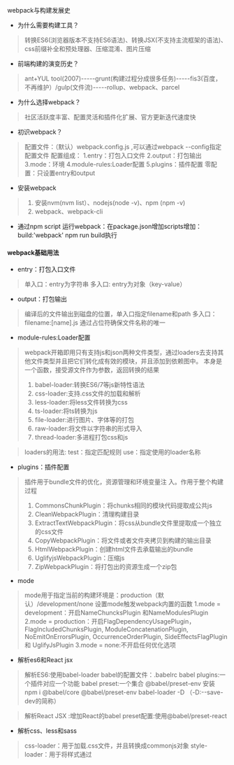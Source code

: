 webpack与构建发展史

- 为什么需要构建工具？
> 转换ES6(浏览器版本不支持ES6语法)、转换JSX(不支持主流框架的语法)、css前缀补全和预处理器、压缩混淆、图片压缩
- 前端构建的演变历史？
> ant+YUL tool(2007)-----grunt(构建过程分成很多任务)-----fis3(百度，不再维护）/gulp(文件流)-----rollup、webpack、parcel
- 为什么选择webpack？
> 社区活跃度丰富、配置灵活和插件化扩展、官方更新迭代速度快
- 初识webpack？
> 配置⽂件：（默认）webpack.config.js ,可以通过webpack --config指定配置⽂件
> 配置组成：
    1.entry：打包⼊⼝⽂件
    2.output：打包输出
    3.mode：环境
    4.module-rules:Loader配置
    5.plugins：插件配置
 零配置：只设置entry和output
- 安装webpack
> 1. 安装nvm(nvm list）、nodejs(node -v)、npm (npm -v)    
> 2. webpack、webpack-cli
- 通过npm script 运行webpack：在package.json增加scripts增加：build:'webpack'  npm run build执行
#### webpack基础用法
- entry：打包⼊⼝⽂件
> 单入口：entry为字符串
> 多入口: entry为对象（key-value）
- output：打包输出
> 编译后的文件输出到磁盘的位置，单入口指定filename和path 
> 多⼊⼝：filename:[name].js  通过占位符确保⽂件名称的唯⼀
- module-rules:Loader配置
> webpack开箱即⽤只有⽀持js和json两种⽂件类型，通过loaders去⽀持其他⽂件类型并且把它们转化成有效的模块，并且添加到依赖图中。
> 本身是⼀个函数，接受源⽂件作为参数，返回转换的结果
>
> 1. babel-loader:转换ES6/7等js新特性语法
> 2. css-loader:⽀持.css⽂件的加载和解析
> 3. less-loader:将less⽂件转换为css
> 4. ts-loader:将ts转换为js
> 5. file-loader:进⾏图⽚、字体等的打包
> 6. raw-loader:将⽂件以字符串的形式导⼊
> 7. thread-loader:多进程打包css和js

> loaders的用法:
 test：指定匹配规则          use：指定使⽤的loader名称
- plugins：插件配置
>插件⽤于bundle⽂件的优化，资源管理和环境变量注
>⼊。作⽤于整个构建过程
>
>1. CommonsChunkPlugin：将chunks相同的模块代码提取成公共js
>2. CleanWebpackPlugin：清理构建⽬录
>3. ExtractTextWebpackPlugin：将css从bundle⽂件⾥提取成⼀个独⽴的css⽂件
>4. CopyWebpackPlugin：将⽂件或者⽂件夹拷⻉到构建的输出⽬录
>5. HtmlWebpackPlugin：创建html⽂件去承载输出的bundle
>6. UglifyjsWebpackPlugin：压缩js
>7. ZipWebpackPlugin：将打包出的资源⽣成⼀个zip包
- mode
> mode⽤于指定当前的构建环境是：production（默认）/development/none
> 设置mode触发webpack内置的函数
1.mode = development：开启NameChuncksPlugin 和NameModulesPlugin
2.mode = production：开启FlagDependencyUsagePlugin，FlagIncludedChunksPlugin, ModuleConcatenationPlugin, NoEmitOnErrorsPlugin, OccurrenceOrderPlugin, SideEffectsFlagPlugin 和 UglifyJsPlugin
3.mode = none:不开启任何优化选项
- 解析es6和React jsx
>解析ES6:使⽤babel-loader
>babel的配置⽂件：.babelrc 
babel plugins:⼀个插件对应⼀个功能
babel preset:⼀个集合 @babel/preset-env 
安装 npm i @babel/core @babel/preset-env babel-loader -D    （-D:--save-dev的简称）

> 解析React JSX :增加React的babel preset配置:使⽤@babel/preset-react
- 解析css、less和sass
>css-loader：⽤于加载.css⽂件，并且转换成commonjs对象
>style-loader：⽤于将样式通过<style>标签插⼊到head中
>less-loader：⽤于将less转换为css
>
>**npm i style-loader css-leader -D**
- 解析图⽚和字体
> file-loader：⽤于处理⽂件
> url-loader：⽤于处理图⽚和字体 （可以设置较⼩资源⾃动base64）
>
> npm i file-loader url-loader -D
- webpack中的⽂件监听
> ⽂件监听是在发现源码变化时，⾃动重新构建输出新的构建⽂件
> webpack开启监听模式，有两种⽅式（唯⼀缺陷：每次都要⼿动刷新浏览器）
> 1.启动weboack命令时，带上--watch参数
> 2.在配置webpack.config.js中设置 watch:true
>
> ⽂件监听的原理分析：
>
> 轮询判断⽂件的最后编辑时间是否发⽣变化。某个⽂件发⽣了变化，并不会⽴刻告诉监听者,⽽是先缓存起来，等aggregateTimeout

```javascript
module.export = {
 watch:true,                  // 默认false，不开启
 watchOptions:{               // 只有开启监听时，watchOptions才⽣效
 	ignored:/node_modules/,     // 默认为空，不监听的⽂件或者⽂件夹，⽀持正则匹配
 	aggregateTimeout:300,       // 监听到变化发⽣后会300ms再去执⾏，默认300ms 缓存等待时间
 	poll:1000                   // 判断⽂件是否变化是通过不停询问系统指定⽂件有没有变化实现的，默认每秒1000次
 }
}
```

- webpack的热更新及原理（webpack-dev-server)

> wds不刷新浏览器，不输出⽂件，⽽是放在内存中。使⽤HotModuleReplacementPlugin插件

```javascript
//第一种方式
"dev":"webpack-dev-server --open"
plugins:[
	new webpack.HotModuleReplacementPlugin()
],
devServer:{
 contentBase:'./dist', //服务的基础⽬录
 hot:true
}
//第二种方式
//wdm(webpack-dev-middeware)将webpack输出的⽂件传输给服务器,适⽤于灵活的定制场景
```

> 热更新的原理：
>
> Webpack Compiler：将js编译成bundle.js
>
> HMR Server：将热更新的⽂件输出给HMR Runtime 
>
> Bundle Server：提供⽂件在浏览器的访问
>
> HMR Runtime：会被注⼊到浏览器，websocket连接更新⽂件的变化
>
> bundle.js：构建输出的⽂件
>
> 两个过程
>
> 启动阶段：⽂件系统提供给webpack compiler进⾏编译，把编译好的⽂件传输给bundle server，bundle server其实就是⼀个服务器，以服务器的形式让bundle⽂件在浏览器进⾏访问
>
> 更新阶段：⽂件系统提供给webpack compiler进⾏编译，编译好的代码发送给hmr server，hmr server将更新的模块告诉hmr runtime哪些⽂件发⽣变化（通常以json形式进⾏传输），hmr runtime就是更新代码模块，并且不需要刷新浏览器

- ⽂件指纹策略：chunkhash

> ⽂件指纹：打包后输出的⽂件名的后缀（用来做版本管理）
>
> 文件指纹如何生成？
>
> ​	**Hash**：和整个项⽬的构建有关，只要项⽬⽂件有修改，整个项⽬的**hash**值有更改
>
> ​	**Chunkhash**：和**webpack**打包的**chunk**有关，不同**entry**会⽣成不同的**chunkhash**值
>
> ​	**Contenthash**：根据⽂件内容定义**hash**，⽂件内容不变，则**contenthash**不变（⼀般针对css)
>
> 如何设置⽂件指纹？（主要⽤于发布环境）
>
> ​	设置**output**的**filename**，使⽤[name]_[chunkhash].js (js⽂件)
>
> ​	设置**MiniCssExtractPlugin**的**filename**，使⽤[contenthash].css (css⽂件)（注意:它与**style-loader**互斥，⽤的话使⽤插件的**loader**代替它）
>
> ​	设置**file-loader**的**name**，使⽤[hash] （图⽚⽂件）,hash指文件内容的hash,由md5生成
>
> 占位符
>
> [ext]：资源后缀名
>
> [name]：⽂件名称
>
> [path]：⽂件相对路径
>
> [folder]：⽂件所在的⽂件夹
>
> [contenthash]：⽂件的内容**hash**，默认**md5**⽣成
>
> [hash]：⽂件的内容**hash**，默认**md5**⽣成
>
> [emoji]：⼀个随机的指代⽂件内容的**emoji**

- HTML/CSS/JS代码压缩

> js压缩:      webpack内置uglifyjs-webpack-plugin 
>
> css压缩:   **optimize**-css-assets-webpack-**plugin** 同时使⽤cssnano
>
> html压缩:  html-webpack-plugin 设置压缩参数

#### webpack进阶用法

- ⾃动清理构建⽬录产物

>通过npm scripts清理构建⽬录：rm -rf ./dist && webpack      rimraf ./dist && webpack
>
>使⽤clean-webpack-plugin：它会默认删除 output 指定的输出⽬录。

- ⾃动补⻬css3前缀

>Css3的属性为什么要增加前缀？因为由于浏览器的标准并没有完全的统一，四种浏览器内核：
>
>​						IE:Trident(-ms) / Geko(-moz) / Webkit(-webkit) / Presto(-o)
>
>使⽤autoprefixer插件（后置处理器）,和less 和 sass 不同，less 和 sass 是 css 的预处理器，预处理器一般是在打包前置去处理，autoprefixer 是在样式处理好之后，代码生成完之后，再对 css 进行后置处理。通过postcss去优化css代码。优化的过程就是通过一系列的组件去优化。
>
>使用autoprefixer： autoprefixer插件通常是和 postcss-loader 一起使用的。postcss-loader 的功能是比较强大的，除了做 css 样式补全之外，它还可以做支持 css module，style lint 等。

- 移动端css px⾃动转换为rem

>浏览器分辨率:  移动设备流行之后，不同机型的分辨率是不一样的，这对前端开发来说，就会造成比较大的问题，需要不断的对页面进行适配
>
>解决方法：1.css媒体查询实现响应式布局（缺陷：需要写多套适配样式代码，影响开发效率）

```css
@media screen and (max-width: 980px) {
  .header {
  	width: 900px;
  } 
}
@media screen and (max-width: 480px) {
  .header {
  	height: 400px;
  } 
}
@media screen and (max-width: 350px) {
  .header {
  	height: 300px;
  } 
}
```

>rem:  css3 里面提出了一个 rem 的单位 根元素 font-size 的大小；
>
> rem 是一个相对的单位。px 是绝对单位
>
>使用： 编写代码的时候，按照 px 的单位去写，通过构建工具，自动的将 px 转换成 rem，这个工具就是 px2rem-loader。
>
>在页面渲染时计算跟元素的font-size大小：利用⼿淘的lib-flexible库
>
>npm i px2rem-loader -D
>
>npm i lib-fiexible -S  动态计算跟元素的大小
>
>在html中引入：页面打开的时候就需要马上的计算这个值，所以它的位置需要前置放在前面的位置。
>
><script type='text/javascript'></script>

- 静态资源内联

>资源内联的意义：
>
>代码层面：
>
>- ⻚⾯框架的初始化脚本：如上节中 rem 计算的 js 库，要在打开页面的时候就要去计算。
>- 上报相关打点：page start，css 初始化，css 加载完成，js 初始化和 js 加载完成等代码，这些都是需要内联到 html 里面去，而不能直接放到最终打包的 js 脚本中去。
>- css 内联避免⻚⾯闪动 
>
>请求层⾯：减少 HTTP ⽹络请求数,如⼩图⽚或者字体内联 (url-loader)
>
>html和js的内联：raw-loader的功能是读取一个文件，把这个文件的内容返回成一个string，把这个string插入到对应的位置。
>
>raw-loader内联html ： <script>${require('raw-loader!babel-loader!./meta.html')}</script>
>
>raw-loader内联js：
>
><script>${require('raw-loader!babel-loader!../node_modules/lib-flexible/fiexible.js')}</script>
>css内联：
>
>方案一：借助style-loader

```javascript
{
loader:'style-loader',
options:{
	insertAt:'top', //样式插⼊到<head>
	singleton:true, //将所有的style标签合并成⼀个
 }
}
```



>方案二：html-inline-css-webpack-plugin

- 多⻚⾯应⽤打包通⽤⽅案

>##### 多页面应用（MPA）概念:
>
>多页面发布上线之后，它有很多个入口。
>
>每一次页面跳转的时候，后台服务器都会返回一个新的 html 文档。
>
>多页面优势:1.每个页面之间是解偶的.   2.对 seo 更友好
>
>#####  多页面打包基本思路
>
>每个页面对应一个 entry，一个 html-webpack-plugin。
>
>缺点：每次新增或删除页面需要手动修改 webpack 配置构建脚本
>
>##### 多⻚⾯打包通⽤⽅案
>
>动态获取 entry 和设置 html-webpack-plugin 数量。利⽤glob.sync获取当前构建目录下面所有的一级目录   entry:glob.sync(path.join(__dirname,'./src/*/index.js'))
>
>通过程序的思维动态获取某个目录下面指定的入口文件，需要有一个约定，把所有的页面都放在 src 的目录下面，每个页面的入口文件都约定为 index.js，这样我们就可以通过 js 脚本去获取src里面所有的目录，就可以知道入口文件的数量，打包的时候动态的设置 html-webpack-plugin。相比于自己写这个脚本，webpack 里面有一个更通用的做法是通过 glob 这个库，glob 的原理类似 linux 操作系统下面文件通配匹配的概念，根据匹配信息返回匹配到的目录内容，我们根据这个目录内容进行操作就可以了

```javascript
const glob = require('glob');
const path = require('path');
const HtmlWebpackPlugin = require('html-webpack-plugin');
const setMPA = () => { //多页面打包的函数
	const entry = {};
	const htmlWebpackPlugins = [];
	const entryFiles = glob.sync(path.join(__dirname,'./src/*/index.js')); //获取src目录下的所有入口文件
  console.log('========entryFiles',entryFiles)
	Object.keys(entryFiles).map((index) => {
		const entryFile = entryFiles[index];     // '/Users/cpselvis/my-project/src/index/index.js'
		const match = entryFile.match(/src\/(.*)\/index\.js/);//匹配src开头 末尾是index.js 
		const pageName = match && match[1];  //取index. search 
 		entry[pageName] = entryFile;
 		htmlWebpackPlugins.push(
			new HtmlWebpackPlugin({
				inlineSource: '.css$',
				template: path.join(__dirname,`src/${pageName}/index.html`),
				filename: `${pageName}.html`,
				chunks: ['vendors', pageName],
				inject: true,
				minify: {
					html5: true,
					collapseWhitespace: true,
					preserveLineBreaks: false,
					minifyCSS: true,
					minifyJS: true,
					removeComments: false
 				}
 			})
 		);
 	});
	return { //返回
	 	entry,
 		htmlWebpackPlugins
 	}
}
const { entry, htmlWebpackPlugins } = setMPA();
```

- 使⽤sourcemap

>作⽤：通过 source map 定位到源代码
>
>开发环境开启，线上环境关闭
>
>- 如果线上不关闭，会把我们的业务逻辑暴露出来，线上排查问题的时候可以将 sourcemap 上传到错误监控系统。
>
>#####source map 关键字
>
>eval: 使⽤ eval 包裹模块代码
>
>source map: 产⽣ .map ⽂件
>
>cheap: 不包含列信息，只包含行信息
>
>inline: 将 .map 作为 DataURI 嵌⼊，不单独⽣成 .map ⽂件
>
>module:包含 loader 的 sourcemap
>
>#####source map类型 m
>
>可以根据前面的关键字排列组合得到。
>
>#####本地开发时使用 sourcemap 进行代码调试
>
>在webpack.dev.js devtool 中加入 sourcemap

- 提取⻚⾯公共资源

>- 基础库分离
>
>思路：将 react/react-dom/vue 基础包通过cdn引⼊，不打⼊**bundle**中
>
>⽅法：使⽤ html-webpack-externals-plugin
>
>- 利⽤ SplitChunksPlugin 进⾏公共脚本分离：webpack4内置，替代CommonsChunkPlugin插件
>
>  chunks参数说明：
>
>  - async 异步引⼊的库进⾏分离（默认）
>
>  - initial  同步引⼊的库进⾏分离
>
>  - all      所有引⼊的库进⾏分离（推荐）
>
>```javascript
>module.exports = {
>  optimization: {
>    splitChunks: {
>      chunks: 'async',
>      minSize: 30000, // 抽离的公共包最小的大小，单位是字节
>      maxSize: 0,			// 抽离的公共包最大的大小，单位是字节
>      minChunks: 1,   // 使用的次数超过这个就提取成公共的文件
>      maxAsyncRequests: 5,
>      maxInitialRequests: 3, // 同时请求的异步资源的次数
>      automaticNameDelimiter: '~',
>      name: true,
>      cacheGroups: {
>        vendors: {
>          test: /[\\/]node_modules[\\/]/, /（react | react-dom)/  // 匹配出需要分离的包
>          priority: -10
>        },
>        default: {
>          minChunks: 2,
>          priority: -20,
>          reuseExistingChunk: true
>        }
>      }
>    }
>  }
>}
>```

- treeshaking的使⽤和原理分析

>tree shaking（摇树优化）
>
>- 概念：⼀个模块可能有多个⽅法，只要其中的某个⽅法使⽤到了，则整个⽂件都会被打到bundle⾥⾯去，tree shaking就是只把⽤到的⽅法打⼊bundle，没⽤到的地⽅会在uglify阶段被擦除掉
>
>- 使⽤：webpack⽀持，在.babelrc⾥⾯设置modules:false即可（mode为production的情况下默认打开）
>
>要求：必须是ES6的语法，CJS的⽅式不⽀持
>
>原理
>
>- DCE(Dead Code Elimination)：代码不会被执⾏，不可到达； 代码执⾏的结果不会被⽤到；代码只会影响死变量（只写不读）
>- tree-shaking原理：
>
>>利⽤ES6模块的特点：
>>
>>\- 只能作为模块顶层的语句出现
>>
>>\- **import**的模块名只能是字符串常量
>>
>>\- **import**binding是immutable的
>>
>>代码擦除：uglify阶段删除⽆⽤代码
>>
>>（注意：你编写的代码不能含有副作⽤，不然**tree**-shaking也会失效）

- ScopeHoisting的使⽤和原理分析

>- 场景：构建后的代码存在⼤量闭包代码
>
>![img](https://upload-images.jianshu.io/upload_images/3357098-f441b0cd115b5868.png?imageMogr2/auto-orient/strip|imageView2/2/w/933/format/webp)
>
>- 存在问题：
>  - ⼤量函数闭包包裹代码，导致体积增⼤（模块越多越明显）
>  - 运⾏代码时创建的函数作⽤域变多，内存开销变⼤
>
>- 为什么webpack打包会产生这么多的闭包呢?
>
>  模块转换
>
>  - 转换原理：将模块转换为模块初始化函数（主要考虑浏览器兼容性问题）
>  - 转换处理⽅法:
>    1. 被webpack转换后的模块带上⼀层包裹
>    2. **import**会被转换成__webpack_require,**export**也会有相应的转换
>
>- webpack模块机制
>
>  - \- 打包出来的是⼀个IIFE（匿名函数）
>  - modules是⼀个数组，每⼀项是⼀个模块初始化函数
>  - __webpack_require⽤来加载模块，返回**module**.**exports**
>  -  通过WEBPACK_REQUIRE_METHOD(0)启动程序
>
>- scope hoisting原理
>
>  - 原理：将所有模块的代码按照引⽤顺序放在⼀个函数作⽤域⾥，然后适当的重命名⼀些变量以防⽌变量名冲突。
>
>  - 对⽐：通过scope hoisting可以减少函数声明代码和内存开销
>
>  - 使⽤：webpack mode为production默认开启。必须是ES6语法，CJS语法不⽀持
>
>    ```javascript
>    //webpack3：
>    plugins:[
>    	new webpack.optimize.ModuleConcatenationPlugin()
>    ]
>    //webpack4,mode 为production 自动开启ModuleConcatenationPlugin
>    ```

- 代码分割 和 动态import

>- 代码分割的意义
>
>对于⼤的web应⽤来说，将所有的代码放在⼀个⽂件中显然是不够有效的，特别是当你的某些代码块再特殊的时候才会被使⽤到。webpack有⼀个功能就是将你的代码库分割成chunks（语块），当代码运⾏到需要它们的时候再进⾏加载。
>
>- 适⽤的场景：
>
>  	- 抽离相同代码到⼀个共享块
>  	- 脚本懒加载，使得初始下载的代码更⼩
>
>- 懒加载js脚本的⽅式:   
>
>  	- CommonJS: require.ensure.     
>  	- ES6：动态import（⽬前还没有原⽣⽀持，需要babel转换）
>
>- 如何使⽤动态import
>
>   - 安装babel插件 :npm install @babel/plugin-syntax-dynamic-import--save-dev
>
>   - ES6:      动态import(⽬前还没有原⽣⽀持，需要babel转换)
>
>     ```javascript
>     //.babelrc
>     {"plugins":["@babel/plugin-syntax-dynamic-import"] 
>     ```
>

- webpack和ESLint结合

>- ESLint规范实践
>
>Airbnb：eslint-config-airbnb / eslint-config-airbnb-base 
>
>腾讯：alloyteam - eslint-config-alloy / ivweb - eslint-config-ivweb 
>
>- 制定团队的ESLint规范
>
>不重复造轮⼦，基于eslint：recommend配置并改进
>
>能够帮助发现代码错误的规则，全部开启
>
>帮助保持团队的代码⻛格统⼀，⽽不是限制开发体验
>
>- ESLint 如何落地
>
>  - 和CI/CD系统集成
>
>    - 本地开发阶段增加precommit钩子：安装husky：npm install husky -D
>
>    - 增加 npm script,通过lint-staged增量检查修改的文件
>
>      ```javascript
>      "script":{
>      	"precommit":"lint-staged"
>       },
>      "lint-staged":{
>      	"linters":{
>      		"*.{js,scss}":["eslint --fix","git add"]
>       	}
>       }
>      ```
>
>  - 和webpack集成
>
>    - 使用⽤ eslint-loader，构建时检查js规范
>
>      ```javascript
>      module.exports = {
>      	module:{
>      	 rules:[
>       		{
>       			test:/\.js$/,
>      	 		exclude:/node_modules/,
>      			use:[
>      				"babel-loader",
>      				"eslint-loader"
>      			]
>       		}
>       	]
>       }
>      }
>      //包：babel-eslint,babel-loader,eslint-config-airbnb
>       //.eslintrc.js⽂件
>      module.exports = {
>      	"parser":"babel-eslint",
>      	"extends":"airbnb",
>      	"env":{
>      		"browser":true,
>      		"node":true
>       	}
>       }
>      ```
>

- webpack打包组件和基础库

>- webpack打包库和组件
>
>  webpack除了可以⽤来打包应⽤，也可以⽤来打包js库
>
>  - 实现⼀个⼤整数加法库的打包
>
>   - 需要打包压缩版(适应于开发阶段)和⾮压缩版（发布上线）
>  - ⽀持AMD/**CMD**/ESM模块引⼊
>   - 库的⽬录结构和打包要求
>  - 打包输出的库名称：
>    - 未压缩版：large-number.js
>    - 压缩版：large-number.min.js
> 
>  - 目录结构：
> 
>    - ​	/dist
> 
>      ​	-- /large-number.js
> 
>      ​	-- /large-number.min.js
> 
>      ​	--/webpack.config.js
>    
>      ​	- package.json
>    
>      ​	- index.js
>    
>         -src
>    
>        -- index.js
>    
>      - 支持的使用方式
>    
>  - ESModule: import * as largeNumber from 'large-number'; 
>      - COMMONJS: const largeNumber = require('large-number');
>  - AMD: require(['large-number'],function(largeNumber){})
>   - script标签引⼊：<script src="https://unpkg.com/large-number"> </script>
>
>  - 如何将库暴露出去？
> 
> library:指定库的全局变量
> 
>libraryTarget:⽀持库引⼊的⽅式
> 
>```javascript
>    module.exports = {
>	mode:"production",
>    	entry:{
>		"large-number":"./src/index.js",
>    		"large-number.min":"./src/index.js"
>    	},
>    	output:{
>    		filename:"[name].js", *//*⽂件名
>    		library:"largeNumber", *//*库名
>    		libraryExport:"default",
>    		libraryTarget:"umd" *//*引⼊的形式指定
>    	}
>    }
>    ```
>    
>     - 如何只针对.min文件压缩
>    
>       通过include设置只压缩.min.js结尾的文件，区别uglifyPlugin的好处是：如果碰到es6代码不能解析他不会报错
>    
>   安装：cnpm install terser-webpack-plugin -D
> 
>```javascript
>    const TerserPlugin = require('terser-webpack-plugin');
>optimization:{
>    	minimize: true,
>	minimizer:[
>    		new TerserPlugin({
>    			inslude: /\.min\.js$/, 
>    		})
>    	]
>    }
>    ```
>    
>     - 设置入口文件
>    
>    ```javascript
>    //package.json的main字段为index.js
>if(process.env.NODE_ENV === "production"){
> module.exports = require('./dist/large-number.min.js')
>} else {
>    module.exports = require('./dist/large-number.js') }
>    ```
>    
>     

- webpack实现SSR

>- 服务端渲染（SSR）
>
>  渲染：HTML + CSS + JS + Data -> 渲染的HTML
>
>  服务端：
>
>  - 所有模版等资源都存储在服务端
>
>  - 内⽹机器拉取数据更快
>
>  - ⼀个HTML返回所有数据
>
>- 浏览器和服务器交互流程
>
>  请求开始=>server => HTML template/data =>server render => 浏览器解析并渲染（⽤户层⾯）=> 加载并执⾏js和其他资源=> ⻚⾯完全可交互
>
>- 客户端渲染和服务端渲染
>
>  客户端：多个请求，串行加载，图⽚等静态资源加载完成，js逻辑执⾏完成可交互
>
>  服务端：1个请求，并行加载，图⽚等静态资源加载完成，js逻辑执⾏完成可交互
>
>- SSR优势：  减少⽩屏时间/ 对于SEO友好
>
>- SSR代码实现思路
>
>  - 服务端：使⽤react-dom/server的renderToString⽅法将其React组件渲染成字符串，服务端路由返回对应的模版
>  - 客服端：打包出针对服务端的组件
>
>- webpack SSR 打包存在的问题
>
>  浏览器的全局变量（**Node**.**js**中没有document，window）
>
>  - 组件适配：将不兼容的组件根据打包环境进⾏适配
>
>  - 请求适配：将fetch或者ajax发送请求的⽅法改成isomorphic-fetch或者axios
>
>  样式问题（**Node**.**js**⽆法解析css）
>
>  - ⽅案⼀：服务端打包通过ignore-loader忽略掉css的解析
>
>  -  ⽅案⼆：将style-loader替换成isomorphic-style-loader
>
>  如何解决样式不显示的问题？
>
>  ​	使⽤打包出来的浏览器端html为模板/ 设置占位符，动态插⼊组件
>
>  ⾸屏数据如何处理？
>
>  ​	服务端获取数据-> 替换占位符

- 优化构建时命令⾏的⽇志显示

>场景问题:当前构建时的⽇志显示：展示⼀⼤堆⽇志，很多并不需要开发者关注
>
>- 统计信息stats 
>
>![image-20200914194234725](/Users/banggan/Library/Application Support/typora-user-images/image-20200914194234725.png)
>
>- 如何优化命令⾏的构建⽇志
>
>  使⽤ friendly-errors-webpack-plugin
>
>  - success:构建成功的⽇志提示
>  - warning:构建警告的⽇志提示
>  - error:构建报错的⽇志提示
>  - stats设置成errors-**only**
>
>  ```javascript
>  plugins:[
>    new FriendlyErrorsWebpackPlugin()
>  ],
>  stats:'errors-only'
>  ```

- 构建异常和中断处理

>- 如何判断构建是否成功？
>
>  在**CI**/**CD**的pipline或者发布系统需要知道当前构建状态
>
>  每次构建完成后输⼊echo $?获取错误码
>
>  webpack4之前的版本构建失败不会抛出错误码（**error**code）
>
>  Node.js中的process.exit规范
>
>  - 0表示成功完成，回调函数中，err为null 
>  - ⾮0表示执⾏失败，回调函数中，err不为null，err.code就是传给exit的数字
>
>- 如何主动捕获并处理构建错误？
>
>  compiler在每次构建结束后会出发done这个hook process.exit主动处理构建报错 ,process.exit主动处理构建报错
>
>  ```javascript
>  plugins:[
>  	function(){
>  		this.hooks.done.tap('done',(stats)=>{
>  			if(stats.compilation.errors && stats.compilation.errors.length&&process.argv.indexOf('--watch')==-1){
>  				console.log('builderror');
>  				process.exit(1);
>  			}
>  		})
>  	}
>  ]
>  ```
>
>  

#### 编写可维护的webpack构建配置

- 构建配置包设计

>- 构建配置抽离成npm包的意义
>
>  - 通用性：业务发无关构配、统一队建本构配合的分RAM文、
>  - 可维护性：构建配置合理的拆分、README文档、ChangeLog文档等
>  - 质量：冒烟测试、单元测试、测试覆盖率、持续集成
>
>- 构建配置管理的可选方案
>
>  - 通过多个配置文件管理不同环境的构建，webpack--config参数进行控制
>  - 将构建配置设计成一个库，比如：hjs-webpack、Neutrino、webpack-blocks
>  - 抽成一个工具进行管理，比如：create-react-app,kyt,nwb
>  - 将所有的配置放在一个文件，通过--env参数控制分支选择
>
>- 构建配置包设计
>
>  - 通过多个配置文件管理不同环境的webpack配置
>
>    - 基础配置：webpack.base.js
>    - 开发配置：webpack.dev.js
>    - 生产配置：webpack.prod.js
>    - Sir配置：webpack.ssr.js
>
>  - 抽离成一个npm包统一管理
>
>    - 规范：Gitcommit日志、README、ESLint规范、Semver规范
>    - 质量：冒烟测试、单元测试、测试覆盖率和CI
>
>  - 通过webpack-merge组合配置
>
>    ```javascript
>    merge = require("webpack-merge")
>    merge(
>      ...{a:[1],b:5,c:20},
>      ...{a:[2],b:10,d:421}
>      ...)
>    {a:[1,2],b:10,c:20,d:421}
>    合并配置：module.exports = merge(baseConfig,devConfig);
>    ```

- 功能模块设计和目录结构

>- 功能模块设计
>
>  ![image-20200915192229297](/Users/banggan/Library/Application Support/typora-user-images/image-20200915192229297.png)
>
>- 目录结构设计
>
>  ![image-20200915192354248](/Users/banggan/Library/Application Support/typora-user-images/image-20200915192354248.png)

- 使用eslint 规范构建脚本

>  使用eslint-config-airbnb-base
>
>  Eslint --fix可以自动处理空格
>
>```javascript
>module.exports={
>"parser":"babel-eslint",
>"extends":"airbnb-base",
>"env":{"browser":true,"node":true}
>};
>
>```
>
>

- 冒烟测试和实际运用

>- 冒烟测试
>  - 是指对提交测试的软件在进行详细深入的测试之前而进行的预测试，这种预测试的主要目的是暴露导致软件需重新发布的基本功能失效等严重问题
>- 冒烟测试执行
>  - 构建是否成功
>  - 每次构建完成build目录是否有内容输出：是否有JS、CSS等静态资源文件
>- 判断构建是否成功：在示例项目里面运行构建，看看是否有报错
>- 判断基本功能是否正常：编写mocha测试用例

#### webpack构建速度、体积优化策略

- 初级分析：使用webpack内置的stats

> - stats:构建的统计信息
>
>   - package.json中使用stats
>
>   ```javascript
>   "scripts":{
>   	"build:stats":"webpack --env production --json > stats.json"
>   }
>   ```
>
>   - Node.js中使⽤
>
>   ```javascript
>   const webpack = require('webpack');
>   const config = require('./webpack.config.js')("production");
>   webpakc(config,(err,stats) => {
>   	if(err){
>   		return console.error(err);
>     }
>     if (stats.hasErrors()){
>   		return  console.error(stats.toString('errors-only'));
>    	}
>   	console.log(stats);
>   })
>   
>   //两个⽅法的缺陷：(颗粒度太粗，看不出问题所在)
>   ```

- 速度分析：使用speed-measure-webpack-plugin

  ```javascript
  // 引⼊
  const SpeedMeasurePlugin = require('speed-measure-webpack-plugin');
  	// 初始化
  	const smp = new SpeedMeasurePlugin();
  	// 将webpack配置包⼀下
  	const webpackConfig = smp.wrap({
  	plugins:[
  		new MyPlugin();
  		new MyOhterPlugin();
   ]
  });
  //可以看到每个loader和插件执⾏耗时
  ```

  速度分析插件的作⽤：分析整个打包总耗时、每个插件和loader的耗时情况

- webpack-bundle-analyzer分析体积

  >- 代码示例
  >
  >```javascript
  >const BundleAnalyzerPlugin = require('webpack-bundle-analyzer').BundleAnalyzerPlugin;
  >module.exports= {
  >	plugins:[
  >		newBundleAnalyzerPlugin();
  >	]
  >}
  >//构建完成后在8888端⼝展示⼤⼩
  >```
  >
  >- 通过该插件可以分析出来哪些问题？
  >
  >  依赖的第三方模块文件大小、业务里面的组件代码大小。

- 使用高版本的webpack和nodejs

>- 使用webpack4:优化原因
>
>  - v8带来的优化（for of 替代forEach、Map和Set替代Object、includes替代indexOf）
>
>  - 默认使⽤更快的md4 hash算法
>
>  - webpacks AST可以从loader传递给AST，减少解析时间
>
>  - 使⽤字符串⽅法替代正则表达式

- 多进程/多实例构建

  - 资源并行解析可选方案:  thread-loader -> (可选⽅案) parallel-webpack / HappyPack

  - 多进程/多实际例： 使⽤HappyPack解析资源

    原理：每次webpack解析⼀个模块，HappyPack会将它及它的依赖分配给worker线程中。

    ```javascript
    exports.plugins = [
    	new HappyPack({
     		id:'jsx',
     		threads:4,
     		loaders:['babel-loader']
     	}),
    	new HappyPack({
     		id:'styles',
     		threads:2,
     		loaders:['style-loader','css-loader','less-loader']
     })
    ]
    ```

  - 多进程/多实例：使⽤thread-loader解析资源

    原理：每次webpack解析⼀个模块，thread-loader会将它和它的依赖分配给worker线程中

    ```javascript
    module.exports = swp.wrap({
    	entry:entry,
    	output:{
    		path:path.join(__dirname,'dist'),
    		filename:'[name].[chunkhash:8].js'
    	},
    	mode:'production',
    	module:{
    		rules:[{
    			test:/.js$/,
    			use:[{
    				loader:'thread-loader',
    				options:{
    					workers:3 }
    				},
    				'babel-loader'
    			]} 
       ]}
    })
    ```

- 多进程多实例并行压缩

>- ⽅法⼀：使⽤parallel-uglify-plugin插件, 支持压缩ES6
>
>  ```javascript
>  const ParallUglifyPlugin = require('webpack-parallel-uglify-plugin');
>  module.exports = {
>   plugins:[
>  	new ParallUglifyPlugin({
>   		uglifyJS: {
>   			output:{
>   				beautify:false,
>   				comments:false
>  			},
>   			compress:{
>   				warning:false,
>   				drop_console:true,
>      		collapse_vars:true,
>   				reduce_vars:true
>  			} 
>     }
>  })
>  ]}
>  ```
>
>- 方案二：uglifyjs-webpack-plugin开启parallel参数，不支持压缩ES6
>
>  ```javascript
>  module.exports = {
>   plugins:[
>  	new UglifyJsPlugin({
>   		uglifyOptions:{
>   			warnings:false,
>   			parse:{},
>   			compress:{},
>   			mangle:true,
>   			output:null,
>   			toplevel:false,
>   			nameCache:null,
>   			ie8:false,
>   			keep_frames:false
>  		},
>   		parallel:true
>  	})
>  ]}
>  ```
>
>- 方案三：terser-webpack-plugin开启parallel参数
>
>  ```javascript
>  const TerserPlugin = require('terser-webpack-plugin');
>  module.exports = {
>   optimization:{
>   	minimizer:[
>  		new TerserPlugin({
>   			parallel:4
>  		})
>  	]
>   }
>  }
>  ```

- 进一步分包：预编译资源模块

  >- 分包：设置Externals
  >
  >  - 思路：将react、react-dom基础包cdn引⼊，不打⼊bundle中
  >
  >  - ⽅法：使⽤html-webpack-externals-plugin
  >
  >- 进⼀步分包：预编译资源模块
  >
  >  - 思路：将react、react-dom、redux、react-redux基础包和业务基础包打包成⼀个⽂件
  >  - ⽅法：使⽤DLLPlugin进⾏分包，DllReferencePlugin对manifest.json引⽤
  >
  >  ```javascript
  >  const path = require('path');
  >  const webpack = require('webpack');
  >  module.exports = {
  >   context:process.cwd(),
  >   resolve:{
  >   	extensions:['.js','.json','.jsx','.less','.css'],
  >   	modules:[__dirname,'node_modules']
  >   },
  >   entry:{//设置需要分离的包，把这些包大包成基础的文件
  >   	library:[
  >  		'react',
  >  		'react-dom',
  >  		'redux',
  >  		'react-redux'
  >  	 ]
  >   },
  >  output:{//指定library
  >   	filename:'[name].dll.js',
  >  	path:path.resolve(__dirname,'./build/library'),
  >   	library:'[name]'
  >  },
  >  plugins:[
  >   new webpack.DllPlugin({ //指定包存放的位置
  >   	name:'[name]',
  >  	path:'./build/library/[name].json'
  >   })
  >  ]
  >  }
  >  ```
  >
  >- 使⽤DllReferencePlugin引⽤manifest.json
  >
  >  ```javascript
  >  //在webpack.config.js引⼊
  >  module.exports = {
  >   plugins:[
  >   	new webpack.DllReferencePlugin({ //指定manifest
  >   		manifest:require('./build/library/manifest.json')
  >   	})
  >   ]
  >  }
  >  ```
  >
  >  

- 充分利⽤缓存提升⼆次构建速度

  >- 缓存目的：提升二次构建速度
  >
  >- 缓存思路
  >
  >  - babel-loader开启缓存
  >  - terser-webpack-plugin开启缓存
  >  - 使⽤cache-loader或者hard-source-webpack-plugin
  >
  >  ```javascript
  >  //缓存思路：(在node_module/.cache可以看到缓存的⽂件)
  >  //babel-loader开启缓存
  >  new HappyPack({
  >  		loaders: [ 'babel-loader?cacheDirectory=true' ]
  >   })
  >  //terser-webpack-plugin开启缓存
  >   optimization: {
  >  		minimizer: [
  >  			new TerserPlugin({
  >  				parallel: true,
  >  				cache: true
  >  			})
  >   		]
  >   }
  >  //使⽤cache-loader或者hard-source-webpack-plugin 提升模块转换阶段的缓存
  >  const HardSourceWebpackPlugin = require('hard-source-webpack-plugin');
  >  new HardSourceWebpackPlugin()
  >  ```
  >
  >  

- 缩小构建目标

  >⽬的：尽可能的少构建模块
  >
  >案例：babel-loader不解析node_modules
  >
  >```javascript
  >module.exports = {
  > rules:{
  > 	test:/\.js$/,
  > 	loader:'happypack/loader',
  >	exclude:'node_modules' //这⼀句
  > }
  >}
  >```
  >
  >- 减少文件搜索范围
  >
  >  - 优化resolve.modules配置（减少模块搜索层级）
  >
  >  - 优化resolve.mainFields配置
  >
  >  - 优化resolve.extensions配置.   设置只查找某个类型的文件
  >
  >  - 合理使⽤alias   配置指定路径
  >
  >  ```javascript
  >  module.exports = {
  >  	resolve:{
  >  	//配置路径别名
  >  	alias:{
  >  		react:path.resolve(__dirname,'./node_modules/react/react.min.js')
  >    },
  >  	//告诉webpack哪些⽂件夹要搜索
  >  	modules:[path.resolve(__dirname,'node_modules')],
  >  	extensions:['.js'], //后缀扩展名
  >  	//当引⼊⼀个package.json中的包时，mianField字段决定了check这个包的package.json的哪个字段
  >  	mainFields:['main'] //主查找⼊⼝
  >  }
  >  }
  >  ```

- 使⽤webpack进⾏图⽚压缩

  >- 图片压缩
  >
  >  要求：基于node库的imagemin或者tinypng API 
  >
  >  使⽤：配置image-webpack-loader
  >
  >  ```javascript
  >  return {
  >   	test:/\.(png|svg|jpg|gif|blob)$/,
  >   	use:[
  >     {
  >   		loader:'file-loader',
  >   		options:{
  >   			name:`${filename}img/[name]${hash}.[ext]`
  >  		}
  >  	 },
  >  	{
  >  	 loader:'image-webpack-loader',
  >  	 options:{
  >  		 mozjpeg:{
  >   				progressive:true,
  >   				quality:65
  >  			},
  >   		optipng:{ //针对png
  >   			enabled:false
  >  		},
  >   		pngquant:{
  >   			quality:'65-90',
  >   			speed:4
  >  		},
  >   		gifsicle:{
  >   			interlaced:false
  >  		},
  >   		webp:{
  >   			quelity:75
  >  		} 
  >     } 
  >    } 
  >    ] 
  >  }
  >  ```
  >
  >- Imagemin的压缩原理
  >
  >  - 定制选项
  >  - 可以映入更多的第三方优化插件。如pngquant
  >  - 处理多种图片格式
  >
  >- Imagemin的压缩原理
  >
  >  pngquant :  ⼀款png压缩器，通过将图像转换为具有alpha通道（通常⽐24/32位png⽂件⼩60%-80&）的更⾼效的8位png格式，可显著减⼩⽂件⼤⼩
  >
  >  pngcrush ：主要⽬的是通过尝试不同的压缩级别和png过滤⽅法来降低PNG IDAT数据流的⼤⼩
  >
  >  optipng ： 设计灵感来⾃于pngcrush。optipng可将图像⽂件重新压缩为更⼩尺⼨，⽽不会丢失任何信息
  >
  >  tinypng ： 将24位png⽂件转化为更⼩有索引的8位图⽚，同时所有⾮必要的metadata也会被剥离掉

- 使⽤tree-shaking擦掉⽆⽤的css

  > - tree-shaking（摇树优化）复习
  >
  >   - 概念：⼀个模块可能有多个⽅法，只有其中的某个⽅法使⽤到了，则整个⽂件都会被打到bundle⾥⾯去，tree-shaking就是只要⽤到的⽅法打到bundle，没⽤到的⽅法会在uglify阶段被擦除掉
  >   - 使⽤：webpack默认⽀持。在.babelrc⾥设置modules:false即可  mode**为**production的情况下默认开启
  >   - 要求：必须是**es6**语法，**cjs**⽅式不⽀持
  >
  > - ⽆⽤的CSS如何删除掉？
  >
  >   - PurifyCSS:遍历代码，识别已经⽤到的CSS class
  >
  >   - uncss：HTML需要通过jsdom加载，所有的样式通过PostCSS解析，通过document.querySelector来识别在html⽂件⾥不存在的选择器
  >
  > - 在webpack中如何使⽤PurifyCSS？
  >
  >   - 使⽤**purgecss-webpack-plugin**
  >
  >   - 和**mini-css-extract-plugin**配合使⽤
  >
  >     ```javascript
  >     new PurgecssPlugin({
  >     	paths: glob.sync(`${PATHS.src}/**/*`, { nodir: true })
  >     })
  >     ```
  >
  >     

- 动态polyfill服务

  > - 构建体积优化：动态polyfill
  >
  >   ![image-20200917152309313](/Users/banggan/Library/Application Support/typora-user-images/image-20200917152309313.png)
  >
  > - polyfill service原理
  >
  >   识别user agent，下发不同的polyfill（polyfill.io）
  >
  > - 如何使⽤动态polyfill service
  >
  >   - polyfill.io官⽅提供的服务
  >
  >   <script src="https://cdn.polyfill.io/v2/polyfill.min.js"></script>
  >  - 基于官⽅⾃建polyfill服务
  > 
  >```javascript
  >   //huayang.qq.com/polyfill_service/v2/polyfill.min.js?unknown=polyfill&features=Promise,Map,Set
  >   ```
  
- 体积优化策略总结

  - Scope hoisting
  - Tree-shaking 
  - 公共资源分离
  - 图片压缩
  - 动态polypill

#### 通过源码掌握webpack打包原理

- webpack启动过程分析

  >- 开始：从webpack命令⾏说起
  >
  >  - 通过npm scripts运⾏webpack
  >    - 开发环境：npm run dev
  >    - ⽣产环境：npm run build
  >
  >  - 通过webpack直接运⾏:     webpack entry.js bundle.js
  >
  >- 查找webpack⼊⼝⽂件
  >
  >  在命令⾏运⾏以上命令后，npm会让命令⾏⼯具进⼊node_modules/.bin⽬录查找是否存在webpack.sh或者webpack.cmd⽂件，如果存在就执⾏，不存在就抛出错误。
  >
  >  实际的⼊⼝⽂件：node_modules/webpack/bin/webpack.js
  >
  >- 分析webpack的⼊⼝⽂件：webpack.js
  >
  >  ```javascript
  >  process.exitCode = 0; //1.正常执⾏返回
  >  const runCommand = (command,args) => {...}; //2.运⾏某个命令
  >  const isInstalled = packageName => {...}; //3.判断某个包是否安装
  >  const CLIs = [...]; //4.webpack可⽤的cli：webpack-cli和webpack command
  >  const installedClis = CLIs.filter(cli => cli.installed); //5.判断是否两个cli是否安装了
  >  if(installedClis.length == 0){...}else if(installedClis.length ==
  >  1){...}else{...}
  >  //6.根据安装的数量进⾏处理
  >  ```
  >
  >  webpack启动后的结果：webpack最终找到webpack-cli（webpack command）这个npm包，并且执⾏CLI。

- webpack-cli源码阅读

  >- webpack-cli做的事情
  >
  >  - 引⼊yargs，对命令⾏进⾏定制
  >  - 分析命令⾏参数，对各个参数进⾏转换，组成编译配置项
  >  - 引⽤webpack，根据配置项进⾏编译和构建
  >
  >- 从NON_COMPLATION_CMD分析出不需要编译的命令
  >
  >  - webpack-cli处理不需要经过编译的命令
  >
  >    ```javascript
  >    const { NON_COMPILATION_ARGS } = require("./utils/constants");
  >    const NON_COMPILATION_CMD = process.argv.find(arg => { 
  >    	if (arg === "serve") { 
  >     		global.process.argv = global.process.argv.filter(a => a !=="serve"); 
  >    		process.argv = global.process.argv; 
  >     	}
  >    	return NON_COMPILATION_ARGS.find(a => a === arg); 
  >    });
  >    if (NON_COMPILATION_CMD) { 
  >    	return require("./utils/prompt-command")(NON_COMPILATION_CMD,...process.argv); 
  >    }
  >    ```
  >
  >- NON_COMPILATION_ARGS的内容
  >
  >  - webpack-cli  提供的不需要编译的命令
  >
  >    ```javascript
  >    const NON_COMPILATION_ARGS = [ 
  >    "init", //创建⼀份 webpack 配置⽂件
  >    "migrate", //进⾏ webpack 版本迁移
  >    "add", //往 webpack 配置⽂件中增加属性
  >    "remove", //往 webpack 配置⽂件中删除属性
  >    "serve", //运⾏ webpack-serve 
  >    "generate-loader", //⽣成 webpack loader 代码
  >    "generate-plugin", //⽣成 webpack plugin 代码
  >    "info" //返回与本地环境相关的⼀些信息
  >    ];
  >    ```
  >
  >- 命令⾏⼯具包yargs介绍:  提供命令和分组参数/ 动态⽣成help帮助信息
  >
  >- webpack-cli使⽤yargs分析
  >
  >  - 参数分组（config/config-args.js），将命令划分为9类：
  >    - Config **options**：配置相关参数（⽂件名称、运⾏环境等）
  >    -  Basic **options**：基础参数（entry设置、debug模式设置、watch监听设置、devtool设置）
  >    - Module **options**: 模块参数，给loader 设置扩展
  >    - Output **options**: 输出参数(输出路径、输出⽂件名称)
  >    - Advanced **options**: ⾼级⽤法(记录设置、缓存设置、监听频率、bail等)
  >    -  Resolving **options**: 解析参数(**alias** 和 解析的⽂件后缀设置)
  >    - Optimizing **options**: 优化参数
  >    -  Stats **options**: 统计参数
  >    - **options**: 通⽤参数(帮助命令、版本信息等)
  >
  >- webpack-cli执⾏的结果
  >
  >  webpack-**cli**对配置⽂件和命令⾏参数进⾏转换最终⽣成配置选项参数options
  >
  >  最终会根据配置参数实例化webpack对象，然后执⾏构建流程

- Tapable插件架构与Hooks设计

  >- webpack的本质
  >
  >  webpack可以将其理解是⼀种基于事件流的编程范例，⼀系列插件运⾏
  >
  >- 核⼼对象Compiler和Compilation继承Tapable
  >
  >  Tapable是⼀个类似于node.js的eventEmitter的库，主要是控制钩⼦函数的发布与订阅，控制着weboack的插件系统
  >
  >  Tapable库暴露了很多Hook(钩⼦)类，为插件提供挂载的钩⼦
  >
  >  ```javascript
  >  const { 
  >   SyncHook, //同步钩⼦
  >   SyncBailHook, //同步熔断钩⼦
  >   SyncWaterfallHook, //同步流⽔钩⼦,执行结果传递给下一个插件
  >   SyncLoopHook, //同步循环钩⼦
  >   AsyncParallelHook, //异步并发钩⼦
  >   AsyncParallelBailHook, //异步并发熔断钩⼦
  >   AsyncSeriesHook, //异步串⾏钩⼦
  >   AsyncSeriesBailHook, //异步串⾏熔断钩⼦
  >   AsyncSeriesWaterfallHook //异步串⾏流⽔钩⼦
  >  } = require("tapable");
  >  ```
  >
  >- Tapable hooks类型
  >
  >  - Hook : 所有钩⼦的后缀
  >
  >  - Waterfall : 同步⽅法，但是它会传值给下⼀个函数
  >
  >  - Bail : 熔断，当函数有任何返回值，就会在当前执⾏函数停⽌
  >
  >  - Loop: 监听函数返回true表示继续循环，返回undefined表示结束循环
  >
  >  - Sync : 同步⽅法
  >
  >  - AsyncSeries : 异步串⾏钩⼦
  >
  >  - AsyncParallel : 异步并⾏执⾏钩⼦
  >
  >- Tapable的使⽤：   new Hook新建钩⼦
  >
  >  Tapable暴露出来的都是类⽅法，new ⼀个类⽅法获得我们需要的钩⼦
  >
  >  class 接受数组参数options，⾮必传。类⽅法会根据传参，接受同样数量的参数。
  >
  >  const hook1= new SyncHook(['arg1','arg2','arg3']) 
  >
  >- Tapable的使⽤-钩⼦的绑定与执⾏
  >
  >  Tapable提供了同步和异步绑定钩⼦的⽅法，并且他们都有绑定事件和执⾏事件对应的⽅法。
  >
  >  - Async：
  >
  >    绑定：tapAsync/tapPromise/tap                  执⾏:   callAsync/promise 
  >
  >  - Sync
  >
  >    绑定: tap                                                  执⾏:  call
  >
  >- Tapable的使⽤-hook基本⽤法示例
  >
  >  ```javascript
  >  const hook1 = new SyncHook(["arg1", "arg2", "arg3"]);
  >  //绑定事件到webapck事件流
  >  hook1.tap('hook1', (arg1, arg2, arg3) => console.log(arg1, arg2,arg3)) //1,2,3 
  >  //执⾏绑定的事件
  >  hook1.call(1,2,3)
  >  ```
  >
  >- Tapable的使⽤:      实际例⼦演示
  >
  >  定义⼀个Car ⽅法，在内部hooks 上新建钩⼦。分别是同步钩⼦accelerate、 brake（ accelerate 接受⼀个参数）、异步钩⼦calculateRoutes
  >
  >  使⽤钩⼦对应的绑定和执⾏⽅法
  >
  >  calculateRoutes 使⽤tapPromise 可以返回⼀个promise 对象

- Tapable是如何和webpack关联起来的？

  >```javascript
  >if (Array.isArray(options)) { 
  > compiler = new MultiCompiler(options.map(options => webpack(options)));
  >} else if (typeof options === "object") {
  >//初始化webpack配置
  >options = new WebpackOptionsDefaulter().process(options); //初始化
  >compiler = new Compiler(options.context); //compiler对象
  >compiler.options = options; 
  >new NodeEnvironmentPlugin().apply(compiler); //webpack 插件：要用apply方法
  >if (options.plugins && Array.isArray(options.plugins)) {// options上是否有插件
  > for (const plugin of options.plugins) { 
  >		if (typeof plugin === "function") { 
  > 			plugin.call(compiler, compiler); 
  > 		}else{ 
  > 			plugin.apply(compiler); 
  > 		} 
  >	} 
  >}
  >compiler.hooks.environment.call();
  >compiler.hooks.afterEnvironment.call();
  >//将webpack内部插件进⾏注⼊
  >compiler.options = new WebpackOptionsApply().process(options,compiler);
  >}
  >//插件有apply方法 接收一个compiler参数
  >```
  >
  >- 模拟Compiler.js
  >
  >  ```javascript
  >  module.exports = class Compiler { 
  >  	constructor() { 
  >  		this.hooks = { //三个hook 两个同步 一个一步
  >   			accelerate: new SyncHook(['newspeed']), //加速
  >   			brake: new SyncHook(), //减速
  >   			calculateRoutes: new AsyncSeriesHook(["source","target", "routesList"]) 
  >  		} 
  >  	 }
  >   run(){ //入口 run方法 触发三个hook
  >  		this.accelerate(10) 
  >  		this.break() 
  >  		this.calculateRoutes('Async', 'hook', 'demo') 
  >   }
  >   accelerate(speed) { 
  >  		this.hooks.accelerate.call(speed); //同步执行
  >   }
  >  break() { 
  >  		this.hooks.brake.call(); //同步执行
  >  }
  >  calculateRoutes() {//一步执行
  >  		this.hooks.calculateRoutes.promise(...arguments).then(() =>
  >  				{}, err => { 
  >  				 console.error(err); 
  >   		}); 
  >   } 
  >  }
  >  ```
  >
  >- 模拟编写 插件my-plugin.js
  >
  >  ```javascript
  >  const Compiler = require('./Compiler') 
  >  class MyPlugin{ 
  >  	constructor() { 
  >   }
  >   apply(compiler){ //插件的apply方法 接收compiler对象
  >   		compiler.hooks.brake.tap("WarningLampPlugin", () => //监听compiler里面的hook
  >  			console.log('WarningLampPlugin'));
  >   			compiler.hooks.accelerate.tap("LoggerPlugin", newSpeed =>
  >  				console.log(`Accelerating to ${newSpeed}`));
  >   				compiler.hooks.calculateRoutes.tapPromise("calculateRoutes tapAsync", (source, target, routesList) => { 
  >  					return new Promise((resolve,reject)=>{ 
  >   						setTimeout(()=>{ 
  >  							console.log(`tapPromise to ${source} ${target} ${routesList}`) 
  >   							resolve(); 
  >  					 },1000) 
  >   				}); 
  >   		}); 
  >   } 
  >  }
  >  ```
  >
  >- 模拟插件执⾏
  >
  >  ```javascript
  >  const myPlugin = new MyPlugin(); 
  >  const options = { //模拟options
  >   plugins: [myPlugin] 
  >  }
  >  const compiler = new Compiler(); //穿件compiler对象
  >  for (const plugin of options.plugins) { 
  >  	if (typeof plugin === "function") { 
  >  		plugin.call(compiler, compiler); 
  >   	} else { 
  >  		plugin.apply(compiler); //调用插件的apply方法
  >   } 
  >  }
  >  compiler.run();//运行
  >  ```

- webpack流程篇：准备阶段

  > - webpack编译都按照下⾯的钩⼦调⽤顺序执⾏
  >
  >   ![image-20200918143303444](/Users/banggan/Library/Application Support/typora-user-images/image-20200918143303444.png)
  >
  >   - entry-option 初始化option
  >
  >   - run 开始编译
  >
  >   - make 从entry开始递归的分析依赖，对每个依赖模块进⾏build
  >
  >   - before-resolve 对模块位置进⾏解析
  >
  >   - build-module 开始构建某个模块
  >
  >   - normal-module-loader 将loader加载完成的module进⾏编译，⽣成AST树
  >
  >   - program  遍历AST，当遇到require等⼀些调⽤表达式时，收集依赖
  >
  >   - seal 所有依赖build完成，开始优化
  >
  >   - emit 输出到dist⽬录
  >
  > - compiler.js           beforerun-run-oncompiled -shouldEmit
  >
  >   -  compilation：compiler对象上有⼀个compilation的钩⼦
  >   -  thisCompilation：某些plugin内部独⽴的构建的流程，⾛的就是这个钩⼦
  >
  > - compilation.js
  >
  >   - compilation的作⽤：模块编译、构建和打包的过程
  >
  > - webpackOptionsApply
  >
  >   - 将所有的配置options参数转换成webpack内部插件（使⽤默认插件列表）
  >
  >   - 举例
  >
  >     \- output.library -> LibraryTemplatePlugin
  >
  >     \- externals-> ExternalsPlugin
  >
  >     \- devtool-> EvalDevtoolModulePlugin, SourceMapDevToolPlugin
  >
  >     \- AMDPlugin, CommonJsPlugin
  >
  >     \- RemoveEmptyChunksPlugin

- webpack流程篇：模块构建和chunk⽣成阶段

  > - Compiler hooks
  >
  >   流程相关：
  >
  >   - (**before**-)run
  >
  >   -  (**before**-/**after**-)compile。
  >
  >   - make
  >
  >   - (**after**-)emit
  >
  >   -  done
  >
  >   监听相关：
  >
  >   -  watch-run
  >
  >   - watch-close
  >
  > - Compilation
  >
  >   创建Compilation对象，Compiler调⽤Compilation⽣命周期⽅法
  >
  >   -  addEntry -> addModuleChain
  >
  >   -  finish(上报模块错误)
  >
  >   -  seal 优化 输出
  >
  > - ModuleFactory
  >
  >   NormalModuleFactory / ContextModuleFactory 继承ModuleFactory
  >
  >   NormalModuleFactory：module.export ={}.....
  >
  >   ContextModuleFactory: import/ require模块名：   路径
  >
  > - Module
  >
  >   - NormalModule ： 普通模块
  >
  >   - ContextModule ：./src/a ./src/b
  >
  >   - ExternalModule :module.exports = jQuery
  >
  >   - DelegatedModule :manifest
  >
  >   - MultiModule : entry:['a','b']
  >
  > - NormalModule
  >
  >   - Build: 
  >     - 使⽤loader-runner运⾏loaders
  >     - 通过Parser解析（内部是acorn） 解析出require的依赖
  >     - ParserPlugins添加依赖
  >
  > - Compilation hooks
  >
  >   - 模块相关：
  >
  >     - build-module: loader解析模块。parse解析loader的依赖，arserPlugins添加依赖
  >
  >     - failed-module
  >
  >     - succeed-module
  >
  >   - 资源⽣成相关：
  >
  >     - module**-**asset：
  >
  >     - chunk-asset
  >
  >   - 优化和seal相关：
  >
  >     - (after-)seal
  >
  >     - optimize
  >
  >     - optimize-modules(-basic/advanced)
  >
  >     - after-optimize-modules
  >
  >     - after-optimize-chunks
  >
  >     - after-optimize-tree
  >
  >     - optimize-chunk-modules(-basic/advanced)
  >
  >     -  after-optimize-chunk-modules
  >
  >     -  optimize-**module**/**chunk**-**order**
  >
  >     - before-**module**/**chunk**-**ids**
  >
  >     - (after-)optimize-**module**/**chunk**-**ids**
  >
  >     -  before/after-hash
  >
  > - Chunk⽣成算法
  >
  >   1. webpack先将entey中对应的module都⽣成⼀个新的chunk
  >
  >   2. 遍历module的依赖列表，将依赖的module也加⼊到chunk中 
  >
  >   3. 如果⼀个依赖module是动态引⼊的模块，那么就会根据这个module创建⼀个新的chunk，继续遍历依赖
  >
  >   4. 重复上⾯的过程，直⾄得到所有的chunks

- webpack流程篇：⽂件⽣成

  >```javascript
  >this.hooks.emit.callAsync(compilation, err => {
  >	if(err) creturn callback(err);
  >	outputPath = compilation.getPath(this.outputPath);
  >	this.outputFileSystem.mkdirp(outputPath, emitFiles);
  >});
  >```

- 动⼿编写⼀个简易的webpack

  >- 模块化：增强代码可读性和维护性
  >
  >  1.传统的⽹⻚开发转换成web apps开发;  2.代码复杂度在逐步增⾼;  3. 分离的js⽂件/模块，便于后续代码的维护. 4.部署时希望把代码优化成⼏个**http**请求
  >
  >- 常⻅的⼏种模块化⽅式
  >
  >  ```javascript
  >  //ES module:(静态分析) 
  >  import * as largeNumber from 'large-number'
  >  largeNumber.add('999','1');
  >  //CJS:（动态，运⾏时）nodejs默认使用规范，可以在运行的时候动态require
  >  const largeNumbers = require('large-number');
  >  largeNumber.add('999','1');
  >  //AMD:浏览器端
  >  require(['large-number'],function(large-number){
  >   largeNumber.add('999','1')
  >  })
  >  ```
  >
  >- AST基础知识
  >
  >  >抽象语法树（abstract syntax tree 或者缩写为AST），或者语法树（syntax tree），是 源代码的抽象语法结构的树状表现形式，这⾥特指编程语⾔的源代码。树上的每个节点都 表示源代码中的⼀种结构。
  >  >
  >  >在线demo: https://esprima.org/demo/parse.html
  >
  >  使用场景：1.模板引擎            2.编程语⾔转换
  >
  >- webpack模块机制
  >
  >  - 打包出来的是⼀个IIFE (匿名闭包) 
  >
  >  - modules 是⼀个数组，每⼀项是⼀个模块初始化函数
  >
  >  - __webpack_require ⽤来加载模块，返回 **module**.**exports**
  >
  >  - 通过WEBPACK_REQUIRE_METHOD(0) 启动程序
  >
  >- 简易webpack要求
  >
  >  - 可以将es6语法转换成es5语法
  >
  >    - 通过**babylon**⽣成**AST**
  >
  >    - 通过**babel-core**将**AST**重新⽣成源码
  >
  >  - 可以分析模块之间的依赖关系
  >    - 通过**babel-traverse**的ImportDeclaration⽅法获取依赖属性
  >  - ⽣成的**js**⽂件可以再浏览器运⾏

- loader的链式调⽤与执⾏顺序

  >- ⼀个最简单的loader代码结构
  >
  >  定义：loader只是⼀个导出为函数的JavaScript模块
  >
  >  ```javascript
  >  module.exports = function(source){
  >  	return  source;
  >  }
  >  ```
  >
  >- 多Loader时的执⾏顺序:  串行执行，顺序从到前
  >
  >- 函数组合的两种情况
  >
  >  - Unix中的pipline (从左到右)
  >  - Compose(webpack采⽤这种,从右到左)
  >
  >  `compost = (f,g) => (...args) => f(g(..args))*;*`

- 使⽤loader-runner⾼效进⾏loader的调试

  >- loader-runner介绍
  >
  >  - 定义：loader-runner允许你在不安装webpack的情况下运⾏loaders 
  >
  >  - 作⽤：1.作为webpack的依赖，webpack中使⽤它执⾏loader / 2.进⾏loader的开发和调试
  >
  >- loader-runner使⽤
  >
  >  ```javascript
  >  import { runLoaders } from 'loader-runner';
  >  runLoaders({
  >  	// String:资源的绝对路径（可以增加查询字符串）
  >   	resource:'/abs/path/to/file.txt?query',
  >  	// String[]:loader的绝对路径（可以增加查询字符串）
  >   	loaders:['/abs/path/to/loader.js?query'],
  >  	// 基础上下⽂之外的额外loader上下⽂
  >   	context:{minimize:true},
  >  	// 读取资源的函数
  >   	readResource:fs.readFile.bind(fs)
  >  },function(err,result) => {
  >  	//err:Error?
  >  	//result.result:Buffer | String
  >  })
  >  ```
  >
  >- 开发⼀个raw-loader
  >
  >  ```javascript
  >  // src/raw-loader.js  文件转换为string
  >  module.exports = function(source){
  >  const json = JSON.stringify(source)
  >  //为了安全起⻅，ES6模板字符串的问题
  >   .replace(/\u2028/g,'\\u2028')
  >   .replace(/\u2029/g,'\\u2029');
  >  return `export default ${json}`;
  >  };
  >  // src/demo.txt
  >  foobar
  >  // run-loader.js
  >  const path = require("path"); 
  >  const { runLoaders } = require("loader-runner"); 
  >  runLoaders( 
  >   { 
  >   	resource: "./demo.txt", 
  >   	loaders: [path.resolve(__dirname, "./loaders/raw-loader")],
  >   	readResource: fs.readFile.bind(fs), 
  >   },(err, result) => (
  >   	err ? console.error(err) : console.log(result)
  >   ) 
  >  );
  >  ```

- 更复杂的loader开发

  >- loader的参数传递获取
  >
  >  ```javascript
  >  // 通过loader-utils的getOptions⽅法获取
  >  const loaderUtils = require('loader-utils');
  >  module.exports = function(content){
  >  	const { name } = loaderUtils.getOptions(this) 
  >  }
  >  ```
  >
  >- loader异常处理
  >
  >  - ⽅式⼀：
  >
  >    loader内直接通过**throw**抛出
  >
  >  - ⽅式⼆：
  >
  >    通过**this**.callback传递错误
  >
  >    ```javascript\
  >    this.callback(
  >    	err:Error| null,
  >    	content:string| Buffer,
  >    	sourceMap?:SourceMap,
  >    	meta?:any
  >    )
  >    ```
  >
  >- Loader异步处理
  >
  >  通过this.async来返回⼀个异步函数：   第⼀个参数是error，第⼆个参数是处理的结果
  >
  >  ```javascript
  >  module.exports = function(input){
  >  	const callback = this.async();
  >  	// no callback -> **return**synchronous result
  >  	// **if**(callback)**{...}**
  >  	callback(null,input+input);
  >  }
  >  ```
  >
  >- loader使⽤缓存
  >
  >  在webpack中默认开启loader缓存：      可以使⽤this.cacheable(false)关掉缓存
  >
  >  缓存条件：loader的结果在相同的输⼊下有确定的输出        有依赖的loader⽆法使⽤缓存
  >
  >- loader文件输出
  >
  >  通过this.emitFile进⾏⽂件写⼊
  >
  >  ```javascript
  >  const loaderUtils = require("loader-utils");
  >  module.exports = function(content) { 
  >  	const url= loaderUtils.interpolateName(this, "[hash].[ext]", {content}); 
  >  	this.emitFile(url, content); 
  >  	constpath = `__webpack_public_path__ +${JSON.stringify(url)};`;
  >  	return `export default ${path}`; 
  >  };
  >  ```

- 实战开发⼀个⾃动合成雪碧图的loader

  >- ⽀持的语法
  >
  >  background:url('a.png?_sprite');
  >
  >  background:url('b.png?_sprite');
  >
  >  合成：background:url('sprite.png');
  >
  >- 准备知识：如何将两张图⽚合成⼀张图⽚？
  >
  >  ```javascript
  >  //使⽤ spritesmith ()
  >  const sprites = ['./images/1.jpg', './images/2.jpg'];
  >  Spritesmith.run({src: sprites}, function handleResult (err, result) {
  >   result.image; 
  >   result.coordinates; 
  >   result.properties; 
  >  });
  >  ```

- 插件基本结构介绍

  - 插件的运行环境

    插件没有像loader那样的独⽴环境，只能在webpack⾥运⾏

  - 插件的基本结构

    ```javascript
    class MyPlugin { // 插件名称
     apply(compiler) { // 插件上的apply⽅法
     	compiler.hooks.done.tap(' My Plugin', (  // 插件的hooks
     		stats /* stats is passed as argument when done hook is tapped. */
    	 ) => {
     	console.log('Hello World!');  // 插件处理逻辑
     	}); 
     } 
    }
    module.exports = MyPlugin;
    plugins:[new MyPlugin()]；  //插件使⽤：
    ```

  - 搭建插件的运行环境

    ```javascript
    const DemoPlugin = require("./plugins/demo-plugin.js"); 
    const PATHS = { 
     lib: path.join(__dirname, "app", "shake.js"), 
     build: path.join(__dirname, "build"), 
    };
    module.exports = { 
     entry: { lib: PATHS.lib, },
     output: { path: PATHS.build, filename: "[name].js", },
     plugins: [new DemoPlugin()], 
    };
    ```

  - 开发一个简单的插件

    ```javascript
    //src/demo-plugin.js 
    module.exports = class DemoPlugin { 
    	constructor(options) { 
    		this.options = options; 
    	}
     apply() { 
    	console.log("apply", this.options); 
     } 
    };
    //加⼊到 webpack 配置中
    module.exports = { 
     ... 
     plugins: [new DemoPlugin({ name: "demo" })] 
    };
    ```

- 更复杂的插件开发

  - 如何获取传递的参数

    ```javascript
    //通过插件的构造函数进⾏获取
    module.exports = class MyPlugin {
    	constructor(options){
    		this.options = options;
     	}
     apply(){
    	console.log("apply",this.options);
     }
    }
    ```

  - 插件的错误处理

    - 参数校验阶段可以直接 throw 的⽅式抛出. `throw newError(“Error Message”)`

    - 通过compilation 对象的 warnings 和 errors 接收

      `compilation.warnings.push("warning"); `

      `compilation.errors.push("error");`

  - 通过Compilation 进⾏⽂件写⼊

    ```javascript
    //Compilation 上的 assets 可以⽤于⽂件写⼊
     //可以将 zip 资源包设置到 compilation.assets 对象上
    //⽂件写⼊需要使⽤ webpack-sources  (https://www.npmjs.com/package/webpack-sources)
    const { RawSource } = require("webpack-sources"); 
    module.exports = class DemoPlugin { 
    	constructor(options) { 
    		this.options = options; 
      }
     apply(compiler) { 
     const { name } = this.options; 
     compiler.plugin("emit", (compilation, cb) => {
     	compilation.assets[name] = new RawSource("demo"); 
    	 cb(); 
     }); 
     } 
    };
    ```

  - 插件扩展：编写插件的插件

    ```javascript
    插件⾃身也可以通过暴露 hooks 的⽅式进⾏⾃身扩展，以 html- webpack-plugin 为例：
    ·html-webpack-plugin-alter-chunks (Sync) ·html-webpack-plugin-before-html-generation (Async)
    ·html-webpack-plugin-alter-asset-tags (Async)
    ·html-webpack-plugin-after-html-processing (Async)
    ·html-webpack-plugin-after-emit (Async)
    ```

- 实战开发⼀个压缩构建资源为zip包的插件

  - 要求

    - ⽣成的**zip**包⽂件名称可以通过插件传⼊

    - 需要使⽤compiler对象上的特定hooks进⾏资源的⽣成

  - 准备知识：Node.js⾥⾯将⽂件压缩为zip包

    ```javascript
    //使⽤ jszip (https://www.npmjs.com/package/jszip)
    var zip = new JSZip(); 
    zip.file("Hello.txt", "Hello World\n"); //添加文件
    var img = zip.folder("images"); 
    img.file("smile.gif", imgData, {base64: true});
    zip.generateAsync({type:"blob"}).then(function(content) { 
    // see FileSaver.js 
     saveAs(content, "example.zip"); 
    });
    ```

  - 复习：Compiler 上负责⽂件⽣成的hooks

    Hooks 是emit，是⼀个异步的hook (AsyncSeriesHook)

    emit ⽣成⽂件阶段，读取的是compilation.assets 对象的值

    - 可以将zip 资源包设置到compilation.assets 对象上

- 商城技术栈选型和整体架构